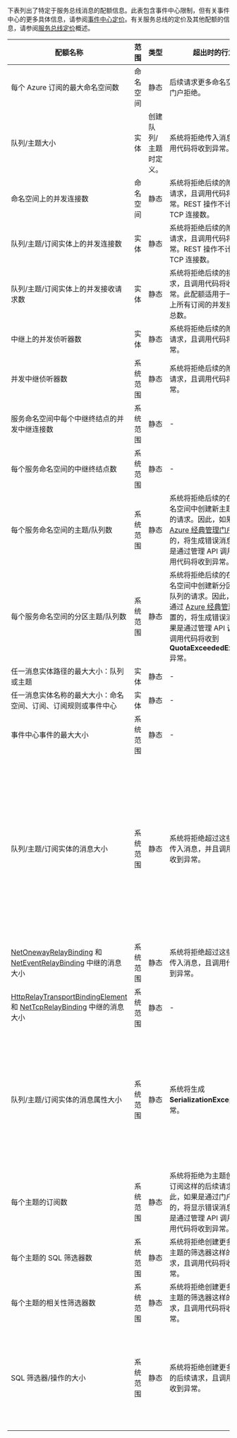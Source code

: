 下表列出了特定于服务总线消息的配额信息。此表包含事件中心限制，但有关事件中心的更多具体信息，请参阅[事件中心定价](/home/features/event-hubs/#price)。有关服务总线的定价及其他配额的信息，请参阅[服务总线定价](/home/features/messaging/#price)概述。

|配额名称|范围|类型|超出时的行为|值|
|---|---|---|---|---|
| 每个 Azure 订阅的最大命名空间数|命名空间|静态|后续请求更多命名空间将被门户拒绝。|100|
|队列/主题大小|实体|创建队列/主题时定义。|系统将拒绝传入消息，且调用代码将收到异常。|1、2、3、4 或 5 GB。<br /><br />如果已启用[分区](/documentation/articles/service-bus-partitioning/)，最大队列/主题大小是 80 GB。|
|命名空间上的并发连接数|命名空间|静态|系统将拒绝后续的附加连接请求，且调用代码将收到异常。REST 操作不计入并发 TCP 连接数。|NetMessaging：1,000<br /><br />AMQP：5,000|
|队列/主题/订阅实体上的并发连接数|实体|静态|系统将拒绝后续的附加连接请求，且调用代码将收到异常。REST 操作不计入并发 TCP 连接数。|受每个命名空间的并发连接限制的约束。|
|队列/主题/订阅实体上的并发接收请求数|实体|静态|系统将拒绝后续的接收请求，且调用代码将收到异常。此配额适用于一个主题上所有订阅的并发接收操作总数。|5,000|
|中继上的并发侦听器数|实体|静态|系统将拒绝后续的附加连接请求，且调用代码将收到异常。|25|
|并发中继侦听器数|系统范围|静态|系统将拒绝后续的附加连接请求，且调用代码将收到异常。|2,000|
|服务命名空间中每个中继终结点的并发中继连接数|系统范围|静态|-|5,000|
|每个服务命名空间的中继终结点数|系统范围|静态|-|10,000|
|每个服务命名空间的主题/队列数|系统范围|静态|系统将拒绝后续的在服务命名空间中创建新主题或队列的请求。因此，如果是通过 [Azure 经典管理门户][]配置的，将生成错误消息。如果是通过管理 API 调用的，调用代码将收到异常。|10,000<br /><br />服务命名空间中主题和队列的数目之和必须小于或等于 10,000。|
|每个服务命名空间的分区主题/队列数|系统范围|静态|系统将拒绝后续的在服务命名空间中创建新分区主题或队列的请求。因此，如果是通过 [Azure 经典管理门户][]配置的，将生成错误消息。如果是通过管理 API 调用的，调用代码将收到 **QuotaExceededException** 异常。|100<br /><br />每个分区队列或主题均计入每个命名空间 10,000 个实体的配额。|
|任一消息实体路径的最大大小：队列或主题|实体|静态|-|260 个字符|
|任一消息实体名称的最大大小：命名空间、订阅、订阅规则或事件中心|实体|静态|-|50 个字符|
|事件中心事件的最大大小|系统范围|静态|-|256 KB|
|队列/主题/订阅实体的消息大小|系统范围|静态|系统将拒绝超过这些配额的传入消息，并且调用代码会收到异常。|最大消息大小：256KB。<br /><br />**注意** 由于系统开销问题，此限制通常略小于 256KB。<br /><br />最大标头大小：64KB<br /><br />属性包中的最大标头属性数：**byte/int.MaxValue**<br /><br />属性包中属性的最大大小：没有明确的限制。受最大标头大小限制。|
|[NetOnewayRelayBinding](https://msdn.microsoft.com/zh-cn/library/microsoft.servicebus.netonewayrelaybinding.aspx) 和 [NetEventRelayBinding](https://msdn.microsoft.com/zh-cn/library/microsoft.servicebus.neteventrelaybinding.aspx) 中继的消息大小|系统范围|静态|系统将拒绝超过这些配额的传入消息，且调用代码会收到异常。|64KB
|[HttpRelayTransportBindingElement](https://msdn.microsoft.com/zh-cn/library/microsoft.servicebus.httprelaytransportbindingelement.aspx) 和 [NetTcpRelayBinding](https://msdn.microsoft.com/zh-cn/library/microsoft.servicebus.nettcprelaybinding.aspx) 中继的消息大小|系统范围|静态|-|无限制|
|队列/主题/订阅实体的消息属性大小|系统范围|静态|系统将生成 **SerializationException** 异常。|每个属性的最大消息属性大小为 32K。所有属性的累计大小不得超过 64K。这适用于 [BrokeredMessage](https://msdn.microsoft.com/zh-cn/library/microsoft.servicebus.messaging.brokeredmessage.aspx) 的整个标头，其中包含用户属性和系统属性（例如，[SequenceNumber](https://msdn.microsoft.com/zh-cn/library/microsoft.servicebus.messaging.brokeredmessage.sequencenumber.aspx)、[Label](https://msdn.microsoft.com/zh-cn/library/microsoft.servicebus.messaging.brokeredmessage.label.aspx)、[MessageId](https://msdn.microsoft.com/zh-cn/library/microsoft.servicebus.messaging.brokeredmessage.messageid.aspx)，等等）。|
|每个主题的订阅数|系统范围|静态|系统将拒绝为主题创建附加订阅这样的后续请求。因此，如果是通过门户配置的，将显示错误消息。如果是通过管理 API 调用的，调用代码将收到异常。|2,000|
|每个主题的 SQL 筛选器数|系统范围|静态|系统将拒绝创建更多针对该主题的筛选器这样的后续请求，且调用代码将收到异常。|2,000|
|每个主题的相关性筛选器数|系统范围|静态|系统将拒绝创建更多针对该主题的筛选器这样的后续请求，且调用代码将收到异常。|100,000|
|SQL 筛选器/操作的大小|系统范围|静态|系统将拒绝创建更多筛选器的后续请求，且调用代码将收到异常。|筛选器条件字符串的最大长度：1024 (1K)。<br /><br />规则操作字符串的最大长度：1024 (1K)。<br /><br />每个规则操作的最大表达式数：32。|

[Azure 经典管理门户]: http://manage.windowsazure.cn

<!---HONumber=Mooncake_0104_2016-->